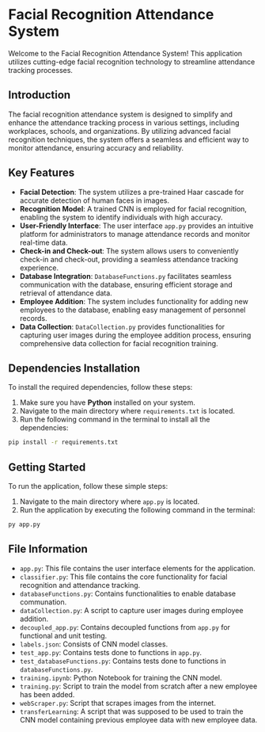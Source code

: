 # Facial Recognition Attendance System
Welcome to the Facial Recognition Attendance System! This application utilizes cutting-edge facial recognition technology to streamline attendance tracking processes. 

## Introduction

The facial recognition attendance system is designed to simplify and enhance the attendance tracking process in various settings, including workplaces, schools, and organizations. By utilizing advanced facial recognition techniques, the system offers a seamless and efficient way to monitor attendance, ensuring accuracy and reliability.

## Key Features

- **Facial Detection**: The system utilizes a pre-trained Haar cascade for accurate detection of human faces in images.
- **Recognition Model**: A trained CNN is employed for facial recognition, enabling the system to identify individuals with high accuracy.
- **User-Friendly Interface**: The user interface `app.py` provides an intuitive platform for administrators to manage attendance records and monitor real-time data.
- **Check-in and Check-out**: The system allows users to conveniently check-in and check-out, providing a seamless attendance tracking experience.
- **Database Integration**: `DatabaseFunctions.py` facilitates seamless communication with the database, ensuring efficient storage and retrieval of attendance data.
- **Employee Addition**: The system includes functionality for adding new employees to the database, enabling easy management of personnel records.
- **Data Collection**: `DataCollection.py` provides functionalities for capturing user images during the employee addition process, ensuring comprehensive data collection for facial recognition training.

## Dependencies Installation

To install the required dependencies, follow these steps:

1. Make sure you have **Python** installed on your system. 
2. Navigate to the main directory where `requirements.txt` is located.
3. Run the following command in the terminal to install all the dependencies:

```bash
pip install -r requirements.txt
```

## Getting Started
To run the application, follow these simple steps:

1. Navigate to the main directory where `app.py` is located.
2. Run the application by executing the following command in the terminal:

```bash
py app.py
```

## File Information
- `app.py`: This file contains the user interface elements for the application.
- `classifier.py`: This file contains the core functionality for facial recognition and attendance tracking.
- `databaseFunctions.py`: Contains functionalities to enable database communation.
- `dataCollection.py`: A script to capture user images during employee addition.
- `decoupled_app.py`: Contains decoupled functions from  `app.py` for functional and unit testing.
- `labels.json`: Consists of CNN model classes.
- `test_app.py`: Contains tests done to functions in `app.py`.
- `test_databaseFunctions.py`: Contains tests done to functions in `databaseFunctions.py`.
- `training.ipynb`: Python Notebook for training the CNN model. 
- `training.py`: Script to train the model from scratch after a new employee has been added.
- `webScraper.py`: Script that scrapes images from the internet.
- `transferLearning`: A script that was supposed to be used to train the CNN model containing previous employee data with new employee data. 




